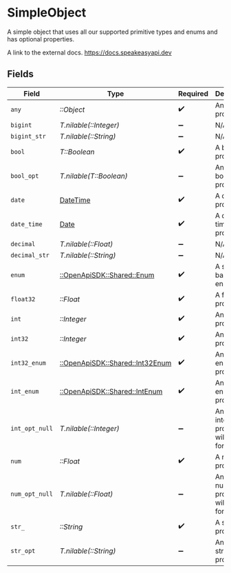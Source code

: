 # SimpleObject

A simple object that uses all our supported primitive types and enums and has optional properties.

A link to the external docs.
<https://docs.speakeasyapi.dev>


## Fields

| Field                                                                        | Type                                                                         | Required                                                                     | Description                                                                  | Example                                                                      |
| ---------------------------------------------------------------------------- | ---------------------------------------------------------------------------- | ---------------------------------------------------------------------------- | ---------------------------------------------------------------------------- | ---------------------------------------------------------------------------- |
| `any`                                                                        | *::Object*                                                                   | :heavy_check_mark:                                                           | An any property.                                                             | any                                                                          |
| `bigint`                                                                     | *T.nilable(::Integer)*                                                       | :heavy_minus_sign:                                                           | N/A                                                                          | 8821239038968084                                                             |
| `bigint_str`                                                                 | *T.nilable(::String)*                                                        | :heavy_minus_sign:                                                           | N/A                                                                          | 9223372036854775808                                                          |
| `bool`                                                                       | *T::Boolean*                                                                 | :heavy_check_mark:                                                           | A boolean property.                                                          | true                                                                         |
| `bool_opt`                                                                   | *T.nilable(T::Boolean)*                                                      | :heavy_minus_sign:                                                           | An optional boolean property.                                                | true                                                                         |
| `date`                                                                       | [DateTime](https://ruby-doc.org/stdlib-2.6.1/libdoc/date/rdoc/DateTime.html) | :heavy_check_mark:                                                           | A date property.                                                             | 2020-01-01                                                                   |
| `date_time`                                                                  | [Date](https://ruby-doc.org/stdlib-2.6.1/libdoc/date/rdoc/Date.html)         | :heavy_check_mark:                                                           | A date-time property.                                                        | 2020-01-01T00:00:00.000001Z                                                  |
| `decimal`                                                                    | *T.nilable(::Float)*                                                         | :heavy_minus_sign:                                                           | N/A                                                                          | 3.141592653589793                                                            |
| `decimal_str`                                                                | *T.nilable(::String)*                                                        | :heavy_minus_sign:                                                           | N/A                                                                          | 3.14159265358979344719667586                                                 |
| `enum`                                                                       | [::OpenApiSDK::Shared::Enum](../../models/shared/enum.md)                    | :heavy_check_mark:                                                           | A string based enum                                                          | one                                                                          |
| `float32`                                                                    | *::Float*                                                                    | :heavy_check_mark:                                                           | A float32 property.                                                          | 1.1                                                                          |
| `int`                                                                        | *::Integer*                                                                  | :heavy_check_mark:                                                           | An integer property.                                                         | 1                                                                            |
| `int32`                                                                      | *::Integer*                                                                  | :heavy_check_mark:                                                           | An int32 property.                                                           | 1                                                                            |
| `int32_enum`                                                                 | [::OpenApiSDK::Shared::Int32Enum](../../models/shared/int32enum.md)          | :heavy_check_mark:                                                           | An int32 enum property.                                                      | 55                                                                           |
| `int_enum`                                                                   | [::OpenApiSDK::Shared::IntEnum](../../models/shared/intenum.md)              | :heavy_check_mark:                                                           | An integer enum property.                                                    | 2                                                                            |
| `int_opt_null`                                                               | *T.nilable(::Integer)*                                                       | :heavy_minus_sign:                                                           | An optional integer property will be null for tests.                         |                                                                              |
| `num`                                                                        | *::Float*                                                                    | :heavy_check_mark:                                                           | A number property.                                                           | 1.1                                                                          |
| `num_opt_null`                                                               | *T.nilable(::Float)*                                                         | :heavy_minus_sign:                                                           | An optional number property will be null for tests.                          |                                                                              |
| `str_`                                                                       | *::String*                                                                   | :heavy_check_mark:                                                           | A string property.                                                           | test                                                                         |
| `str_opt`                                                                    | *T.nilable(::String)*                                                        | :heavy_minus_sign:                                                           | An optional string property.                                                 | testOptional                                                                 |